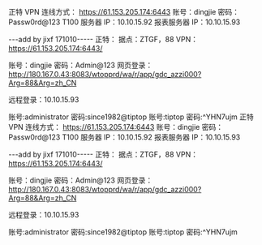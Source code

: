 正特 VPN 连线方式：
https://61.153.205.174:6443
账号：dingjie
密码：Passw0rd@123
T100 服务器 IP：10.10.15.92
报表服务器 IP：10.10.15.93

---add by jixf 171010-----
正特：
据点：ZTGF，88
VPN：https://61.153.205.174:6443/

账号：dingjie 密码：Admin@123
网页登录：http://180.167.0.43:8083/wtopprd/wa/r/app/gdc_azzi000?Arg=88&Arg=zh_CN

远程登录：10.10.15.93

账号:administrator 密码:since1982@tiptop
账号:tiptop 密码:^YHN7ujm 正特 VPN 连线方式：
https://61.153.205.174:6443
账号：dingjie
密码：Passw0rd@123
T100 服务器 IP：10.10.15.92
报表服务器 IP：10.10.15.93

---add by jixf 171010-----
正特：
据点：ZTGF，88
VPN：https://61.153.205.174:6443/

账号：dingjie 密码：Admin@123
网页登录：http://180.167.0.43:8083/wtopprd/wa/r/app/gdc_azzi000?Arg=88&Arg=zh_CN

远程登录：10.10.15.93

账号:administrator 密码:since1982@tiptop
账号:tiptop 密码:^YHN7ujm
